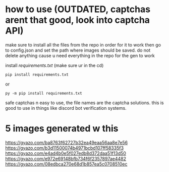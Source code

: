 # how to use (OUTDATED, captchas arent that good, look into captcha API)

make sure to install all the files from the repo in order for it to work then go to config.json and set the path
where images should be saved. do not delete anything cause u need everything in the repo for the gen to work

install *requirements.txt* (make sure ur in the cd)

```
pip install requirements.txt
```
or
```
py -m pip install requirements.txt
```

safe captchas n easy to use, the file names are the captcha solutions. this is good to use in things like discord
bot verification systems.

# 5 images generated w this
https://gyazo.com/ba8763f62727b32ea49eaa56aa8e7e56
https://gyazo.com/b3d11500074b4971bcbd107ff58335f3
https://gyazo.com/e4ad4b0e5f027edb8d372daa51f13d50
https://gyazo.com/e972e69148bfb734f6f2357897ae4482
https://gyazo.com/08edbca270e68d1b857ea5c0708510ec
